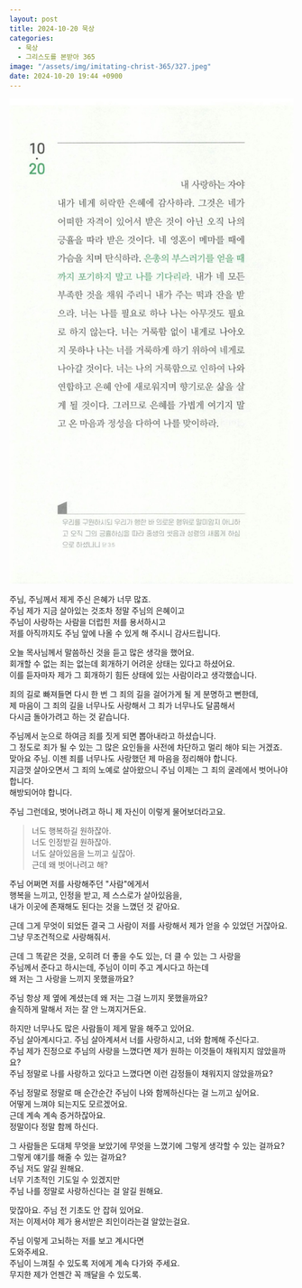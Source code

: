 ```yaml
---
layout: post
title: 2024-10-20 묵상
categories:
  - 묵상
  - 그리스도를 본받아 365
image: "/assets/img/imitating-christ-365/327.jpeg"
date: 2024-10-20 19:44 +0900
---
```


![image](/assets/img/imitating-christ-365/327.jpeg)

주님, 주님께서 제게 주신 은혜가 너무 많죠.  
주님 제가 지금 살아있는 것조차 정말 주님의 은혜이고  
주님이 사랑하는 사람을 더럽힌 저를 용서하시고  
저를 아직까지도 주님 앞에 나올 수 있게 해 주시니 감사드립니다.

오늘 목사님께서 말씀하신 것을 듣고 많은 생각을 했어요.  
회개할 수 없는 죄는 없는데 회개하기 어려운 상태는 있다고 하셨어요.  
이를 듣자마자 제가 그 회개하기 힘든 상태에 있는 사람이라고 생각했습니다.

죄의 길로 빠져들면 다시 한 번 그 죄의 길을 걸어가게 될 게 분명하고 뻔한데,  
제 마음이 그 죄의 길을 너무나도 사랑해서 그 죄가 너무나도 달콤해서  
다시금 돌아가려고 하는 것 같습니다.

주님께서 눈으로 하여금 죄를 짓게 되면 뽑아내라고 하셨습니다.  
그 정도로 죄가 될 수 있는 그 많은 요인들을 사전에 차단하고 멀리 해야 되는 거겠죠.  
맞아요 주님. 이젠 죄를 너무나도 사랑했던 제 마음을 정리해야 합니다.  
지금껏 살아오면서 그 죄의 노예로 살아왔으니 주님 이제는 그 죄의 굴레에서 벗어나야 합니다.  
해방되어야 합니다.

주님 그런데요,
벗어나려고 하니 제 자신이 이렇게 물어보더라고요.

> 너도 행복하길 원하잖아.  
> 너도 인정받길 원하잖아.  
> 너도 살아있음을 느끼고 싶잖아.  
> 근데 왜 벗어나려고 해?

주님 어쩌면 저를 사랑해주던 "사람"에게서  
행복을 느끼고, 인정을 받고, 제 스스로가 살아있음을,  
내가 이곳에 존재해도 된다는 것을 느꼈던 것 같아요.

근데 그게 무엇이 되었든 결국 그 사람이 저를 사랑해서 제가 얻을 수 있었던 거잖아요.  
그냥 무조건적으로 사랑해줘서.

근데 그 똑같은 것을, 오히려 더 좋을 수도 있는, 더 클 수 있는 그 사랑을  
주님께서 준다고 하시는데, 주님이 이미 주고 계시다고 하는데  
왜 저는 그 사랑을 느끼지 못했을까요?

주님 항상 제 옆에 계셨는데 왜 저는 그걸 느끼지 못했을까요?  
솔직하게 말해서 저는 잘 안 느껴지거든요.

하지만 너무나도 많은 사람들이 제게 말을 해주고 있어요.  
주님 살아계시다고. 주님 살아계셔서 너를 사랑하시고, 너와 함께해 주신다고.  
주님 제가 진정으로 주님의 사랑을 느꼈다면 제가 원하는 이것들이 채워지지 않았을까요?  
주님 정말로 나를 사랑하고 있다고 느꼈다면 이런 감정들이 채워지지 않았을까요?

주님 정말로 정말로 매 순간순간 주님이 나와 함께하신다는 걸 느끼고 싶어요.  
어떻게 느껴야 되는지도 모르겠어요.  
근데 계속 계속 증거하잖아요.  
정말이다 정말 함께 하신다.

그 사람들은 도대체 무엇을 보았기에 무엇을 느꼈기에 그렇게 생각할 수 있는 걸까요?  
그렇게 얘기를 해줄 수 있는 걸까요?  
주님 저도 알길 원해요.  
너무 기초적인 기도일 수 있겠지만  
주님 나를 정말로 사랑하신다는 걸 알길 원해요.

맞잖아요. 주님 전 기초도 안 잡혀 있어요.  
저는 이제서야 제가 용서받은 죄인이라는걸 알았는걸요.

주님 이렇게 고뇌하는 저를 보고 계시다면  
도와주세요.  
주님이 느껴질 수 있도록 저에게 계속 다가와 주세요.  
무지한 제가 언젠간 꼭 깨달을 수 있도록.
